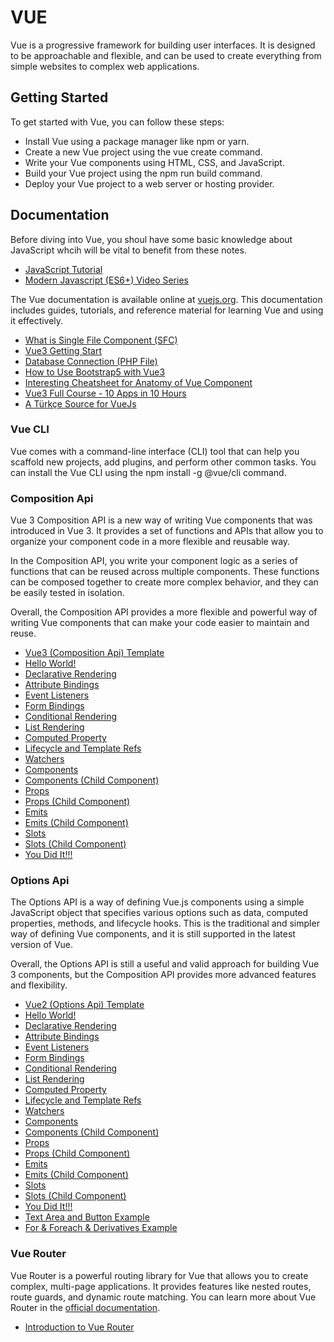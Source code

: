 # VUE

Vue is a progressive framework for building user interfaces. It is designed to be approachable and flexible, and can be used to create everything from simple websites to complex web applications.

## Getting Started

To get started with Vue, you can follow these steps:

- Install Vue using a package manager like npm or yarn.
- Create a new Vue project using the vue create command.
- Write your Vue components using HTML, CSS, and JavaScript.
- Build your Vue project using the npm run build command.
- Deploy your Vue project to a web server or hosting provider.

## Documentation

Before diving into Vue, you shoul have some basic knowledge about JavaScript whcih will be vital to benefit from these notes.

- [JavaScript Tutorial](https://www.koderhq.com/tutorial/javascript/)
- [Modern Javascript (ES6+) Video Series](https://www.youtube.com/watch?v=4ynLm0TaK1w&list=PLFAU47Id44XElZTM3G8S8YydhPbfAJ-N0)

The Vue documentation is available online at [vuejs.org](vuejs.org). This documentation includes guides, tutorials, and reference material for learning Vue and using it effectively.

- [What is Single File Component (SFC)](./00.single.file.components.md)
- [Vue3 Getting Start](./01.vue3.md)
- [Database Connection (PHP File)](./02.db.connection.php)
- [How to Use Bootstrap5 with Vue3](./03.using.bootstrap5.with.vue3.md)
- [Interesting Cheatsheet for Anatomy of Vue Component](https://miro.medium.com/v2/resize:fit:1200/1*C4A0g1KYpa_olbSJcxAEBA.png)
- [Vue3 Full Course - 10 Apps in 10 Hours](https://morioh.com/p/e60283635986?f=5c21fb01c16e2556b555ab32)
- [A Türkçe Source for VueJs](https://medium.com/kocsistem/vue-js-t%C3%BCrk%C3%A7e-kaynak-cbb1d0d73490)

### Vue CLI

Vue comes with a command-line interface (CLI) tool that can help you scaffold new projects, add plugins, and perform other common tasks. You can install the Vue CLI using the npm install -g @vue/cli command.

### Composition Api

Vue 3 Composition API is a new way of writing Vue components that was introduced in Vue 3. It provides a set of functions and APIs that allow you to organize your component code in a more flexible and reusable way.

In the Composition API, you write your component logic as a series of functions that can be reused across multiple components. These functions can be composed together to create more complex behavior, and they can be easily tested in isolation.

Overall, the Composition API provides a more flexible and powerful way of writing Vue components that can make your code easier to maintain and reuse.

- [Vue3 (Composition Api) Template](./composition.api/00.vue3.template.vue)
- [Hello World!](./composition.api/01.hello.world.vue)
- [Declarative Rendering](./composition.api/02.declarative.rendering.vue)
- [Attribute Bindings](./composition.api/03.attribute.bindings.vue)
- [Event Listeners](./composition.api/04.event.listeners.vue)
- [Form Bindings](./composition.api/05.form.bindings.vue)
- [Conditional Rendering](./composition.api/06.conditional.rendering.vue)
- [List Rendering](./composition.api/07.list.rendering.vue)
- [Computed Property](./composition.api/08.computed.property.vue)
- [Lifecycle and Template Refs](./composition.api/09.lifecycle.and.template.refs.vue)
- [Watchers](./composition.api/10.watchers.vue)
- [Components](./composition.api/11.components.vue)
- [Components (Child Component)](./composition.api/11.child.comp.vue)
- [Props](./composition.api/12.props.vue)
- [Props (Child Component)](./composition.api/12.child.comp.vue)
- [Emits](./composition.api/13.emits.vue)
- [Emits (Child Component)](./composition.api/13.child.comp.vue)
- [Slots](./composition.api/14.slots.vue)
- [Slots (Child Component)](./composition.api/14.child.comp.vue)
- [You Did It!!!](./composition.api/15.you.did.it.vue)

### Options Api

The Options API is a way of defining Vue.js components using a simple JavaScript object that specifies various options such as data, computed properties, methods, and lifecycle hooks. This is the traditional and simpler way of defining Vue components, and it is still supported in the latest version of Vue.

Overall, the Options API is still a useful and valid approach for building Vue 3 components, but the Composition API provides more advanced features and flexibility.

- [Vue2 (Options Api) Template](./options.api/00.vue2.template.vue)
- [Hello World!](./options.api/01.hello.world.vue)
- [Declarative Rendering](./options.api/02.declarative.rendering.vue)
- [Attribute Bindings](./options.api/03.attribute.bindings.vue)
- [Event Listeners](./options.api/04.event.listeners.vue)
- [Form Bindings](./options.api/05.form.bindings.vue)
- [Conditional Rendering](./options.api/06.conditional.rendering.vue)
- [List Rendering](./options.api/07.list.rendering.vue)
- [Computed Property](./options.api/08.computed.property.vue)
- [Lifecycle and Template Refs](./options.api/09.lifecycle.and.template.refs.vue)
- [Watchers](./options.api/10.watchers.vue)
- [Components](./options.api/11.components.vue)
- [Components (Child Component)](./options.api/11.child.comp.vue)
- [Props](./options.api/12.props.vue)
- [Props (Child Component)](./options.api/12.child.comp.vue)
- [Emits](./options.api/13.emits.vue)
- [Emits (Child Component)](./options.api/13.child.comp.vue)
- [Slots](./options.api/14.slots.vue)
- [Slots (Child Component)](./options.api/14.child.comp.vue)
- [You Did It!!!](./options.api/15.you.did.it.vue)
- [Text Area and Button Example](./options.api/16.text.area.and.button.example.vue)
- [For & Foreach & Derivatives Example](./options.api/17.for.foreach.derivatives.vue)

### Vue Router

Vue Router is a powerful routing library for Vue that allows you to create complex, multi-page applications. It provides features like nested routes, route guards, and dynamic route matching. You can learn more about Vue Router in the [official documentation](https://router.vuejs.org/).

- [Introduction to Vue Router](./router/00.what.is.vue.router.md)
